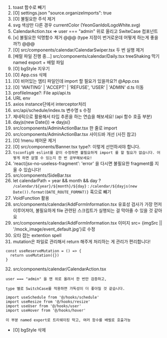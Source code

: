 1. toast 함수로 빼기
2. [O] settings.json "source.organizeImports": true
3. [O] 불필요한 주석 제거
4. svg 색상만 다른 경우 currentColor (YeonGanIdolLogoWhite.svg)
5. CalendarAction.tsx => user === "admin" 위로 올리고 SwiteCase 컴포넌트
6. [x] 불필요한 익명함수 제거 @@@ (type 지정이 번거로운데 어떻게 하는게 좋을까?) @@@
7. [O] src/components/calendar/CalendarSwiper.tsx 두 번 실행 제거
8. [배럴 파일 진행 중...] src/components/calendar/Daily.tsx treeShaking 막기 named export + 배럴 파일
9. [O] bgStyle 지우기
10. [O] App.css 삭제
11. [O] 비어있는 엠티 파일인데 import 할 필요가 있을까요?! @App.css
12. [O] 'WAITING' | 'ACCEPT' | 'REFUSE', 'USER' | 'ADMIN' d.ts 이동
13. profileImage?: File api/api.ts
14. URL env
15. axios instance단에서 interceptor처리
16. src/api/schedule/index.ts 변수명 s 수정
17. 제네릭으로 활용해서 타입 추론을 하는 연습을 해보세요! (api 함수 호출 부분)
18. dayjs(new Date()) => dayjs()
19. src/components/AdminActionBar.tsx 한 줄로 import
20. src/components/AdminActionBar.tsx 사이드바 개선 (사진 참고)
21. [O] !menu 제어문 제거
22. [O] src/components/Banner.tsx type?: 이렇게 선언하셔야 합니다.
23. `tsconfig와 eslint를 같이 수정하면 불필요하게 import 를 할 필요가 없습니다.
어떻게 하면 없앨 수 있는지 한 번 공부해보세요!`
24. 'react/jsx-no-useless-fragment': 'error' 을 다시면 불필요한 fragment를 지울 수 있습니다!
25. src/components/SideBar.tsx
26. let calendarPath =
    year && month && day
    ? `/calendar/${year}/${month}/${day}`
    : `/calendar/${dayjs(new Date()).format(DATE_ROUTE_FORMAT)}` 훅으로 뺴기
27. VoidFunction 활용
28. src/components/calendar/AddFormInformation.tsx 유효성 검사가 가장 먼저 이루어져야, 불필요하게 file 관련된 스크립트가 실행되는 걸 막아줄 수 있을 것 같아요
29. src/components/calendar/AddFormInformation.tsx 이미지 src= {imgSrc || '/mock_image/event_default.jpg'}로 수정
30. 오타 잡는 extention spell
31. mutation은 파일로 관리해서 return 해주게 처리하는 게 관리가 편리합니다!

```
const useReserveMutation = () => {
  return useMutation({})
}
```

32. src/components/calendar/CalendarAction.tsx

```
user === "admin" 을 맨 위로 올려서 한 번만 검증하고,

type 별로 SwitchCase를 적용하면 가독성이 더 좋아질 것 같습니다.
```

```
import useSchedule from '@/hooks/schedule'
import useResize from '@/hooks/resize'
import useUser from '@/hooks/user'
import useHover from '@/hooks/hover'

이 부분 named export로 트리쉐이킹 막고, 여러 함수를 배럴로 호출가능
```

- [O] bgStyle 삭제
